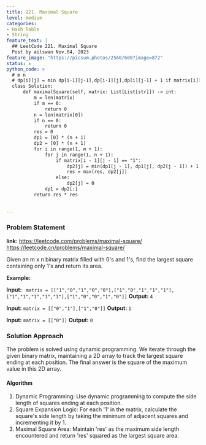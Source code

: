 ```yaml
---
title: 221. Maximal Square
level: medium
categories:
- Hash Table
- String
feature_text: |
  ## LeetCode 221. Maximal Square
  Post by ailswan Nov.04, 2023
feature_image: "https://picsum.photos/2560/600?image=872"
status: ★
python_code: >
  # m n 
  # dp[i][j] = min dp[i-1][j-1],dp[i-1][j],dp[i][j-1] + 1 if matrix[i][j] == 1 else 0
  class Solution:
      def maximalSquare(self, matrix: List[List[str]]) -> int:
          m = len(matrix)
          if m == 0:
              return 0
          n = len(matrix[0])
          if n == 0:
              return 0
          res = 0
          dp1 = [0] * (n + 1)
          dp2 = [0] * (n + 1)
          for i in range(1, m + 1):
              for j in range(1, n + 1):
                  if matrix[i - 1][j - 1] == "1":
                      dp2[j] = min(dp1[j - 1], dp1[j], dp2[j - 1]) + 1
                      res = max(res, dp2[j])
                  else:
                      dp2[j] = 0
              dp1 = dp2[:]
          return res * res
          
    
---
```


### Problem Statement
**link:**
https://leetcode.com/problems/maximal-square/
https://leetcode.cn/problems/maximal-square/
 
Given an m x n binary matrix filled with 0's and 1's, find the largest square containing only 1's and return its area.

**Example:**

**Input:** ` matrix = [["1","0","1","0","0"],["1","0","1","1","1"],["1","1","1","1","1"],["1","0","0","1","0"]]`
**Output:** `4`
 
**Input:** `matrix = [["0","1"],["1","0"]]`
**Output:** `1`
 
**Input:** `matrix = [["0"]]`
**Output:** `0`

### Solution Approach
The problem is solved using dynamic programming. We iterate through the given binary matrix, maintaining a 2D array to track the largest square ending at each position. The final answer is the square of the maximum value in this 2D array.

#### Algorithm
1. Dynamic Programming: Use dynamic programming to compute the side length of squares ending at each position.
2. Square Expansion Logic: For each '1' in the matrix, calculate the square's side length by taking the minimum of adjacent squares and incrementing it by 1.
3. Maximal Square Area: Maintain 'res' as the maximum side length encountered and return 'res' squared as the largest square area.